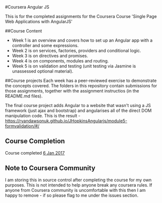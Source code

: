 #Coursera Angular JS

This is for the completed assignments for the Coursera Course 'Single Page Web Applications with AngularJS'

##Course Content
* Week 1 is an overview and covers how to set up an Angular app with a controller and some expressions.
* Week 2 is on services, factories, providers and conditional logic.
* Week 3 is on directives and promises.
* Week 4 is on components, modules and routing.
* Week 5 is on validation and testing (unit testing via Jasmine is unassessed optional material).

##Course projects
Each week has a peer-reviewed exercise to demonstrate the concepts covered. The folders in this repository contain submissions for those assignments, together with the assignment instructios (in the README.md files).

The final course project adds Angular to a website that wasn't using a JS framework (just ajax and bootstrap) and angularises all of the direct DOM manipulation code. This is the result - https://ryandawsonuk.github.io/JHopkinsAngularjs/module5-formvalidation/#/

## Course Completion

Course completed [6 Jan 2017](https://www.coursera.org/account/accomplishments/certificate/AL9DT2R95SSK)

## Note to Coursera Community

I am storing this in source control after completing the course for my own purposes. This is not intended to help anyone break any coursera rules. If anyone from Coursera community is uncomfortable with this then I am happy to remove - if so please flag to me under the issues section.